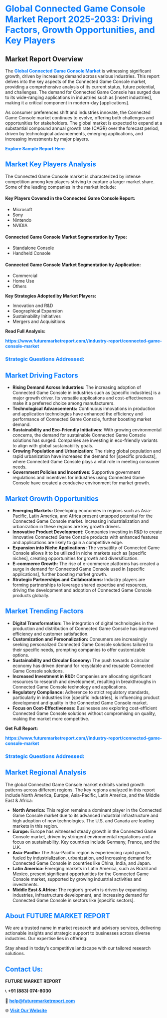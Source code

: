 <h1 style="color: #007BFF;">Global Connected Game Console Market Report 2025-2033: Driving Factors, Growth Opportunities, and Key Players</h1>

<section id="overview">
<h2>Market Report Overview</h2>
<p>The <a href="https://www.futuremarketreport.com//industry-report/connected-game-console-market" style="color: #007BFF; text-decoration: none;"><strong>Global Connected Game Console Market</strong></a> is witnessing significant growth, driven by increasing demand across various industries. This report delves into the key aspects of the Connected Game Console market, providing a comprehensive analysis of its current status, future potential, and challenges. The demand for Connected Game Console has surged due to its wide-ranging applications in industries such as [insert industries], making it a critical component in modern-day [applications].</p>
<p>As consumer preferences shift and industries innovate, the Connected Game Console market continues to evolve, offering both challenges and opportunities for stakeholders. The global market is expected to expand at a substantial compound annual growth rate (CAGR) over the forecast period, driven by technological advancements, emerging applications, and increasing investments by major players.</p>
</section>

<section id="overview">
<p><a href="https://www.futuremarketreport.com//request-sample/reportId=54309" style="color: #007BFF; text-decoration: none;"><strong>Explore Sample Report Here</strong></a></p>
</section>

<section id="key-players">
<h2 style="color: #007BFF;">Market Key Players Analysis</h2>
<p>The Connected Game Console market is characterized by intense competition among key players striving to capture a larger market share. Some of the leading companies in the market include:</p>
<h4>Key Players Covered in the Connected Game Console Report:</h4>
<ul><li>Microsoft</li><li>Sony</li><li>Nintendo</li><li>NVIDIA</li></ul>
<h4>Connected Game Console Market Segmentation by Type:</h4>
<ul><li>Standalone Console</li><li>Handheld Console</li></ul>

<h4>Connected Game Console Market Segmentation by Application:</h4>
<ul><li>Commercial</li><li>Home Use</li><li>Others</li></ul>
<p><strong>Key Strategies Adopted by Market Players:</strong></p>
<ul>
<li>Innovation and R&D</li>
<li>Geographical Expansion</li>
<li>Sustainability Initiatives</li>
<li>Mergers and Acquisitions</li>
</ul>
</section>

<section>
<p><strong>Read Full Analysis: </strong></p><a href="https://www.futuremarketreport.com//industry-report/connected-game-console-market" style="color: #007BFF; text-decoration: none;"><strong>https://www.futuremarketreport.com//industry-report/connected-game-console-market</strong></a>
<h3 style="color: #007BFF;">Strategic Questions Addressed:</h3>
</section>

<section id="driving-factors">
<h2 style="color: #007BFF;">Market Driving Factors</h2>
<ul>
<li><strong>Rising Demand Across Industries:</strong> The increasing adoption of Connected Game Console in industries such as [specific industries] is a major growth driver. Its versatile applications and cost-effectiveness make it a preferred choice among manufacturers.</li>
<li><strong>Technological Advancements:</strong> Continuous innovations in production and application technologies have enhanced the efficiency and performance of Connected Game Console, further boosting market demand.</li>
<li><strong>Sustainability and Eco-Friendly Initiatives:</strong> With growing environmental concerns, the demand for sustainable Connected Game Console solutions has surged. Companies are investing in eco-friendly variants to align with global sustainability goals.</li>
<li><strong>Growing Population and Urbanization:</strong> The rising global population and rapid urbanization have increased the demand for [specific products], where Connected Game Console plays a vital role in meeting consumer needs.</li>
<li><strong>Government Policies and Incentives:</strong> Supportive government regulations and incentives for industries using Connected Game Console have created a conducive environment for market growth.</li>
</ul>
</section>

<section id="growth-opportunities">
<h2 style="color: #007BFF;">Market Growth Opportunities</h2>
<ul>
<li><strong>Emerging Markets:</strong> Developing economies in regions such as Asia-Pacific, Latin America, and Africa present untapped potential for the Connected Game Console market. Increasing industrialization and urbanization in these regions are key growth drivers.</li>
<li><strong>Innovative Product Development:</strong> Companies investing in R&D to create innovative Connected Game Console products with enhanced features and applications are likely to gain a competitive edge.</li>
<li><strong>Expansion into Niche Applications:</strong> The versatility of Connected Game Console allows it to be utilized in niche markets such as [specific niches], creating opportunities for growth and diversification.</li>
<li><strong>E-commerce Growth:</strong> The rise of e-commerce platforms has created a surge in demand for Connected Game Console used in [specific applications], further boosting market growth.</li>
<li><strong>Strategic Partnerships and Collaborations:</strong> Industry players are forming partnerships to leverage shared expertise and resources, driving the development and adoption of Connected Game Console products globally.</li>
</ul>
</section>

<section id="trending-factors">
<h2 style="color: #007BFF;">Market Trending Factors</h2>
<ul>
<li><strong>Digital Transformation:</strong> The integration of digital technologies in the production and distribution of Connected Game Console has improved efficiency and customer satisfaction.</li>
<li><strong>Customization and Personalization:</strong> Consumers are increasingly seeking personalized Connected Game Console solutions tailored to their specific needs, prompting companies to offer customizable options.</li>
<li><strong>Sustainability and Circular Economy:</strong> The push towards a circular economy has driven demand for recyclable and reusable Connected Game Console solutions.</li>
<li><strong>Increased Investment in R&D:</strong> Companies are allocating significant resources to research and development, resulting in breakthroughs in Connected Game Console technology and applications.</li>
<li><strong>Regulatory Compliance:</strong> Adherence to strict regulatory standards, particularly in industries like [specific industries], is influencing product development and quality in the Connected Game Console market.</li>
<li><strong>Focus on Cost-Effectiveness:</strong> Businesses are exploring cost-efficient Connected Game Console solutions without compromising on quality, making the market more competitive.</li>
</ul>
</section>

<section>
<p><strong>Get Full Report: </strong></p><a href="https://www.futuremarketreport.com//industry-report/connected-game-console-market" style="color: #007BFF; text-decoration: none;"><strong>https://www.futuremarketreport.com//industry-report/connected-game-console-market</strong></a>
<h3 style="color: #007BFF;">Strategic Questions Addressed:</h3>
</section>


<section id="regional-analysis">
<h2 style="color: #007BFF;">Market Regional Analysis</h2>
<p>The global Connected Game Console market exhibits varied growth patterns across different regions. The key regions analyzed in this report include North America, Europe, Asia-Pacific, Latin America, and the Middle East & Africa:</p>
<ul>
<li><strong>North America:</strong> This region remains a dominant player in the Connected Game Console market due to its advanced industrial infrastructure and high adoption of new technologies. The U.S. and Canada are leading markets in this region.</li>
<li><strong>Europe:</strong> Europe has witnessed steady growth in the Connected Game Console market, driven by stringent environmental regulations and a focus on sustainability. Key countries include Germany, France, and the U.K.</li>
<li><strong>Asia-Pacific:</strong> The Asia-Pacific region is experiencing rapid growth, fueled by industrialization, urbanization, and increasing demand for Connected Game Console in countries like China, India, and Japan.</li>
<li><strong>Latin America:</strong> Emerging markets in Latin America, such as Brazil and Mexico, present significant opportunities for the Connected Game Console market, supported by growing industrial activities and investments.</li>
<li><strong>Middle East & Africa:</strong> The region’s growth is driven by expanding industries, infrastructure development, and increasing demand for Connected Game Console in sectors like [specific sectors].</li>
</ul>
</section>

<footer>
<h2 style="color: #007BFF;">About FUTURE MARKET REPORT</h2>
<p>We are a trusted name in market research and advisory services, delivering actionable insights and strategic support to businesses across diverse industries. Our expertise lies in offering:</p>

<p>Stay ahead in today’s competitive landscape with our tailored research solutions.</p>

<h2 style="color: #007BFF;">Contact Us:</h2>
<p><strong>FUTURE MARKET REPORT</strong></p>
<p>📞 <strong>+91 (883) 074-8030</strong></p>
<p>📧 <strong><a href="mailto:help@futuremarketreport.com" style="color: #007BFF;">help@futuremarketreport.com</a></strong></p>
<p>🌐 <strong><a href="https://www.futuremarketreport.com/" style="color: #007BFF;">Visit Our Website</a></strong></p>
</footer>